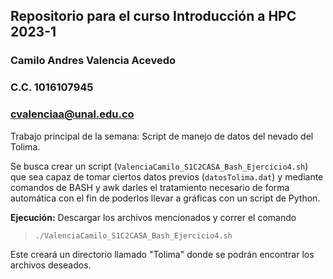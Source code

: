 ## Repositorio para el curso Introducción a HPC 2023-1
### Camilo Andres Valencia Acevedo
### C.C. 1016107945
### cvalenciaa@unal.edu.co

Trabajo principal de la semana: Script de manejo de datos del nevado del Tolima.

Se busca crear un script (`ValenciaCamilo_S1C2CASA_Bash_Ejercicio4.sh`) que sea capaz de tomar ciertos datos previos (`datosTolima.dat`) y mediante comandos de BASH y awk darles el tratamiento necesario de forma automática con el fin de poderlos llevar a gráficas con un script de Python. 

**Ejecución:** Descargar los archivos mencionados y correr el comando
> `./ValenciaCamilo_S1C2CASA_Bash_Ejercicio4.sh`

Este creará un directorio llamado "Tolima" donde se podrán encontrar los archivos deseados.
